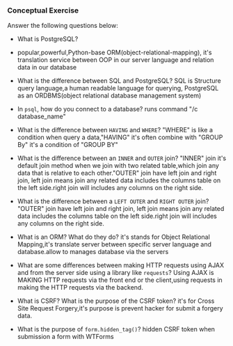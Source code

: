 ### Conceptual Exercise

Answer the following questions below:

- What is PostgreSQL?
- 
  popular,powerful,Python-base ORM(object-relational-mapping),
  it's translation service between OOP in our server language and relation data in our database

- What is the difference between SQL and PostgreSQL?
  SQL is Structure query language,a human readable language for querying,
  PostgreSQL as an ORDBMS(object relational database management system)

- In `psql`, how do you connect to a database?
  runs command "/c database_name"

- What is the difference between `HAVING` and `WHERE`?
  "WHERE" is like a condition when query a data,"HAVING" it's often combine with "GROUP By" it's a condition of "GROUP BY"

- What is the difference between an `INNER` and `OUTER` join?
  "INNER" join it's default join method when we join with two related table,which join any data that is relative to each other."OUTER" join have left join and right join,
  left join means join any related data includes the columns table on the left side.right join will includes any columns on the right side.

- What is the difference between a `LEFT OUTER` and `RIGHT OUTER` join?
  "OUTER" join have left join and right join,
  left join means join any related data includes the columns table on the left side.right join will includes any columns on the right side.

- What is an ORM? What do they do?
  it's stands for Object Relational Mapping,it's translate server between specific server language and database.allow to manages database via the servers 

- What are some differences between making HTTP requests using AJAX 
  and from the server side using a library like `requests`?
  Using AJAX is MAKING HTTP requests via the front end or the client,using requests in making the HTTP requests via the backend.

- What is CSRF? What is the purpose of the CSRF token?
  it's for Cross Site Request Forgery,it's purpose is prevent hacker for submit a forgery 
  data.

- What is the purpose of `form.hidden_tag()`?
  hidden CSRF token when submission a form with WTForms
  